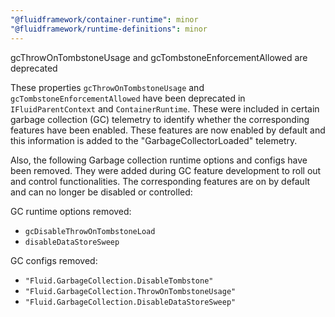 ```yaml
---
"@fluidframework/container-runtime": minor
"@fluidframework/runtime-definitions": minor
---
```


gcThrowOnTombstoneUsage and gcTombstoneEnforcementAllowed are deprecated

These properties `gcThrowOnTombstoneUsage` and `gcTombstoneEnforcementAllowed` have been deprecated in
`IFluidParentContext` and `ContainerRuntime`. These were included in certain garbage collection (GC) telemetry to
identify whether the corresponding features have been enabled. These features are now enabled by default and this
information is added to the "GarbageCollectorLoaded" telemetry.

Also, the following Garbage collection runtime options and configs have been removed. They were added during GC feature
development to roll out and control functionalities. The  corresponding features are on by default and can no longer be
disabled or controlled:

GC runtime options removed:

- `gcDisableThrowOnTombstoneLoad`
- `disableDataStoreSweep`

GC configs removed:

- `"Fluid.GarbageCollection.DisableTombstone"`
- `"Fluid.GarbageCollection.ThrowOnTombstoneUsage"`
- `"Fluid.GarbageCollection.DisableDataStoreSweep"`
